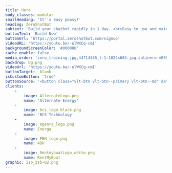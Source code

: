 ```yaml
---
title: Hero
body_classes: modular
smallHeading: 'It''s easy peasy!'
heading: ZeroShotBot
subtext: 'Build your chatbot rapidly in 1 day. <br>Easy to use and maintain. No coding required.'
buttonText: 'Build Now'
buttonUrl: 'https://portal.zeroshotbot.com/signup'
videoURL: 'https://youtu.be/-ulWXCq-cmI'
backgroundScreenColor: '#000000'
cache_enable: false
media_order: 'zero_training.jpg,44714365_l-1-1024x683.jpg,salinero-vEE00Hx5d0Q.jpg,op-background-tech-1.jpg,paul-frenzel-MnHQMzC6n-o-unsplash.jpg,Ai Inteligence.png,Virtual Assistant.png,AlternateLogo.png,FBH_logo.png,myca_black.png,RentmyboatLogo_white.png,egenra_logo.png,bcs_logo_black.png,iso_zsb-01.png,iso_zsb-02.png,bg.png'
backdrop: bg.png
videoUrl: 'https://youtu.be/-ulWXCq-cmI'
buttonTarget: _blank
isCustomButton: 'true'
buttonSource: '<button class="vlt-btn vlt-btn--primary vlt-btn--md" data-tf-popup="Yze1C4qs" data-tf-iframe-props="Build Now">Build Now</button><script src="//embed.typeform.com/next/embed.js"></script>'
clients:
    -
        image: AlternateLogo.png
        name: 'Alternate Energy'
    -
        image: bcs_logo_black.png
        name: 'BCS Technology'
    -
        image: egenra_logo.png
        name: Energa
    -
        image: FBH_logo.png
        name: 4BH
    -
        image: RentmyboatLogo_white.png
        name: RentMyBoat
graphic: iso_zsb-02.png
---
```


